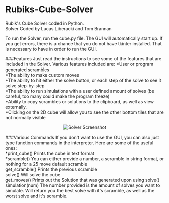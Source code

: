 # Rubiks-Cube-Solver
Rubik's Cube Solver coded in Python.  
Solver Coded by Lucas Liberacki and Tom Brannan  

To run the Solver, run the cube.py file. The GUI will automatically start up. If you get errors, there is a chance that you do not have tkinter installed. That is necessary to have in order to run the GUI.

###Features
Just read the instructions to see some of the features that are included in the Solver.
Various features included are:
*User or program generated scrambles  
*The ability to make custom moves  
*The ability to hit either the solve button, or each step of the solve to see it solve step-by-step  
*The ability to run simulations with a user defined amount of solves (be careful, too many could make the program freeze)  
*Ability to copy scrambles or solutions to the clipboard, as well as view externally.  
*Clicking on the 2D cube will allow you to see the other bottom tiles that are not normally visible  

<p align="center">
	<img src="https://cloud.githubusercontent.com/assets/10378593/5694175/4f15d546-9914-11e4-83ea-e85d91236071.png" alt ="Solver Screenshot"/>
</p>


###Various Commands
If you don't want to use the GUI, you can also just type function commands in the interpreter. Here are some of the useful ones:  
*print_cube()   Prints the cube in text format  
*scramble()     You can either provide a number, a scramble in string format, or nothing for a 25 move default scramble  
get_scramble()  Prints the previous scramble  
solve()         Will solve the cube  
get_moves()     Prints out the Solution that was generated upon using solve()  
simulation(num) The number provided is the amount of solves you want to simulate. Will return you the best solve with it's scramble, as well as the worst solve and it's scramble.  
